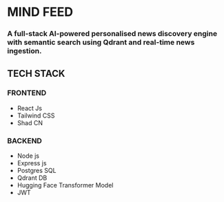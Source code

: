 # MIND FEED
### A full-stack AI-powered personalised news discovery engine with semantic search using Qdrant and real-time news ingestion.
## TECH STACK
### FRONTEND
- React Js
- Tailwind CSS
- Shad CN
### BACKEND
- Node js
- Express js
- Postgres SQL
- Qdrant DB
- Hugging Face Transformer Model
- JWT
